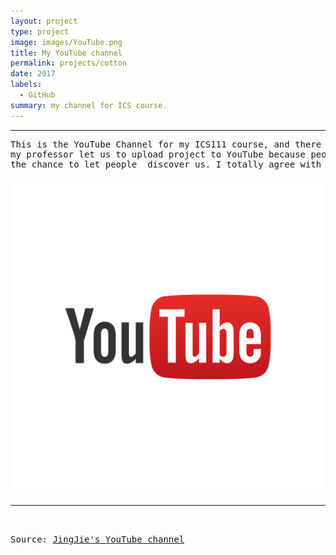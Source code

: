 ```yaml
---
layout: project
type: project
image: images/YouTube.png
title: My YouTube channel
permalink: projects/cotton
date: 2017
labels:
  - GitHub
summary: my channel for ICS course.
---
```



<hr>

<pre>
This is the YouTube Channel for my ICS111 course, and there were three projects I did in ICS111.
my professor let us to upload project to YouTube because people can see what we did, and this is 
the chance to let people  discover us. I totally agree with that, so I will keep doing this.

<img class="ui tiny right spaced image" src="../images/YouTube.png">
<hr>

Source: <a href="https://www.youtube.com/channel/UC1mqPE7WxqCHKLlc_YLXySQ"><i class="large youtube icon "></i>JingJie's YouTube channel</a>

